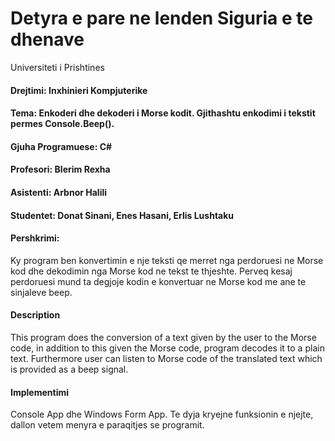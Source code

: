 # Detyra e pare ne lenden Siguria e te dhenave

Universiteti i Prishtines

#### Drejtimi: Inxhinieri Kompjuterike


#### Tema: Enkoderi dhe dekoderi i Morse kodit. Gjithashtu enkodimi i tekstit permes Console.Beep().

#### Gjuha Programuese: C#


#### Profesori: Blerim Rexha

#### Asistenti: Arbnor Halili

#### Studentet: Donat Sinani, Enes Hasani, Erlis Lushtaku


#### Pershkrimi:
Ky program ben konvertimin e nje teksti qe merret nga perdoruesi ne Morse kod dhe dekodimin nga Morse kod ne tekst te thjeshte. 
Perveq kesaj perdoruesi mund ta degjoje kodin e konvertuar ne Morse kod me ane te sinjaleve beep.

#### Description
This program does the conversion of a text given by the user to the Morse code, in addition to this given the Morse code, program decodes it to a plain text. Furthermore user can listen to Morse code of the translated text which is provided as a beep signal.

#### Implementimi
Console App dhe Windows Form App. Te dyja kryejne funksionin e njejte, dallon vetem menyra e paraqitjes se programit.
